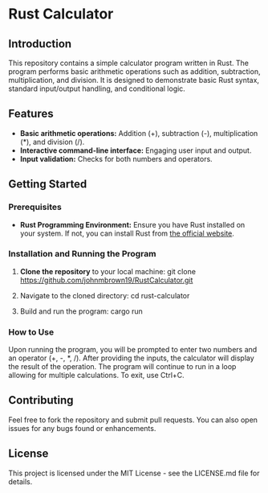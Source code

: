 # Rust Calculator

## Introduction
This repository contains a simple calculator program written in Rust. The program performs basic arithmetic operations such as addition, subtraction, multiplication, and division. It is designed to demonstrate basic Rust syntax, standard input/output handling, and conditional logic.

## Features
- **Basic arithmetic operations:** Addition (+), subtraction (-), multiplication (*), and division (/).
- **Interactive command-line interface:** Engaging user input and output.
- **Input validation:** Checks for both numbers and operators.

## Getting Started

### Prerequisites
- **Rust Programming Environment:** Ensure you have Rust installed on your system. If not, you can install Rust from [the official website](https://www.rust-lang.org/learn/get-started).

### Installation and Running the Program
1. **Clone the repository** to your local machine:
   git clone https://github.com/johnmbrown19/RustCalculator.git

2. Navigate to the cloned directory:
   cd rust-calculator

3. Build and run the program:
   cargo run

### How to Use
Upon running the program, you will be prompted to enter two numbers and an operator (+, -, *, /).
After providing the inputs, the calculator will display the result of the operation.
The program will continue to run in a loop allowing for multiple calculations. To exit, use Ctrl+C.

## Contributing
Feel free to fork the repository and submit pull requests. You can also open issues for any bugs found or enhancements.

## License
This project is licensed under the MIT License - see the LICENSE.md file for details.
